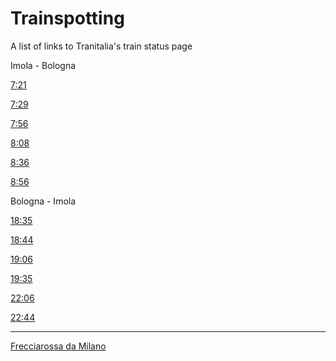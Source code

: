 # Trainspotting

A list of links to Tranitalia's train status page

Imola - Bologna

[7:21](http://www.viaggiatreno.it/viaggiatrenomobile/pages/cercaTreno/cercaTreno.jsp?treno=2276&origine=S05071)

[7:29](http://www.viaggiatreno.it/viaggiatrenomobile/pages/cercaTreno/cercaTreno.jsp?treno=11522&origine=S05071)

[7:56](http://www.viaggiatreno.it/viaggiatrenomobile/pages/cercaTreno/cercaTreno.jsp?treno=11526&origine=S07113)

[8:08](http://www.viaggiatreno.it/viaggiatrenomobile/pages/cercaTreno/cercaTreno.jsp?treno=11524&origine=S05071)

[8:36](http://www.viaggiatreno.it/viaggiatrenomobile/pages/cercaTreno/cercaTreno.jsp?treno=6462&origine=S05071)

[8:56](http://www.viaggiatreno.it/viaggiatrenomobile/pages/cercaTreno/cercaTreno.jsp?treno=2126&origine=S07113)

Bologna - Imola

[18:35](http://www.viaggiatreno.it/viaggiatrenomobile/pages/cercaTreno/cercaTreno.jsp?treno=2133&origine=S05000)

[18:44](http://www.viaggiatreno.it/viaggiatrenomobile/pages/cercaTreno/cercaTreno.jsp?treno=11597&origine=S05043)

[19:06](http://www.viaggiatreno.it/viaggiatrenomobile/pages/cercaTreno/cercaTreno.jsp?treno=11597&origine=S03015)

[19:35](http://www.viaggiatreno.it/viaggiatrenomobile/pages/cercaTreno/cercaTreno.jsp?treno=11547&origine=S05000)

[22:06](http://www.viaggiatreno.it/viaggiatrenomobile/pages/cercaTreno/cercaTreno.jsp?treno=3019&origine=S05000)

[22:44](http://www.viaggiatreno.it/viaggiatrenomobile/pages/cercaTreno/cercaTreno.jsp?treno=6469&origine=S05000)

---

[Frecciarossa da Milano](http://www.viaggiatreno.it/viaggiatrenomobile/pages/cercaTreno/cercaTreno.jsp?treno=9513&origine=S00219)
